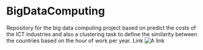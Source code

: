 # BigDataComputing
Repository for the big data computing project based on predict the costs of the ICT industries and also a clustering task to define the similarity between the countries based on the hour of work per year. Link ![A link](https://colab.research.google.com/drive/12NuQX_U9iCXFETXtfVbYELhfgaJm9R96#scrollTo=9ZcNOCac40G0) 

